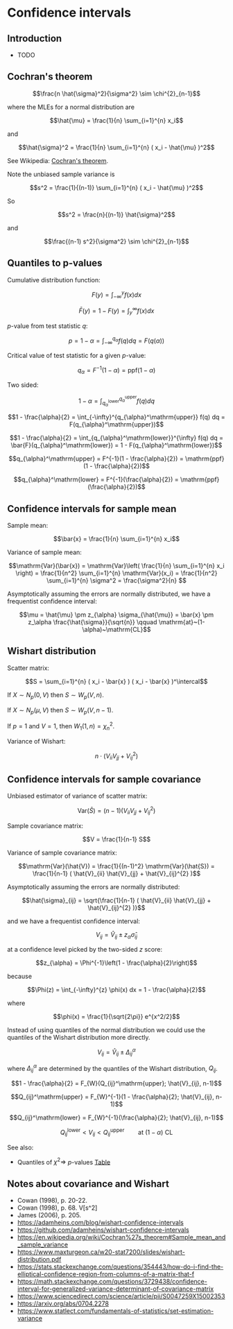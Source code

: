 # Confidence intervals

## Introduction

-   TODO


## Cochran's theorem

```math
\frac{n \hat{\sigma}^2}{\sigma^2} \sim \chi^{2}_{n-1}
```

where the MLEs for a normal distribution are

```math
\hat{\mu} = \frac{1}{n} \sum_{i=1}^{n} x_i
```

and

```math
\hat{\sigma}^2 = \frac{1}{n} \sum_{i=1}^{n} ( x_i - \hat{\mu} )^2
```

See Wikipedia: [Cochran's theorem](https://en.wikipedia.org/wiki/Cochran%27s_theorem#Estimation_of_variance).

Note the unbiased sample variance is

```math
s^2 = \frac{1}{(n-1)} \sum_{i=1}^{n} ( x_i - \hat{\mu} )^2
```

So

```math
s^2 = \frac{n}{(n-1)} \hat{\sigma}^2
```

and

```math
\frac{(n-1) s^2}{\sigma^2} \sim \chi^{2}_{n-1}
```


## Quantiles to p-values

Cumulative distribution function:

```math
F(y) = \int_{-\infty}^{y} f(x) dx
```

```math
\bar{F}(y) = 1 - F(y) = \int_{y}^{\infty} f(x) dx
```

$p$-value from test statistic $q$:

```math
p = 1 - \alpha = \int_{-\infty}^{q_{\alpha}} f(q) dq = F(q(\alpha))
```

Critical value of test statistic for a given $p$-value:

```math
q_{\alpha} = F^{-1}(1 - \alpha) = \mathrm{ppf}(1 - \alpha)
```

Two sided:

```math
1 - \alpha = \int_{q_{\alpha}^\mathrm{lower}}^{q_{\alpha}^\mathrm{upper}} f(q) dq
```

```math
1 - \frac{\alpha}{2} = \int_{-\infty}^{q_{\alpha}^\mathrm{upper}} f(q) dq = F(q_{\alpha}^\mathrm{upper})
```

```math
1 - \frac{\alpha}{2} = \int_{q_{\alpha}^\mathrm{lower}}^{\infty} f(q) dq = \bar{F}(q_{\alpha}^\mathrm{lower}) = 1 - F(q_{\alpha}^\mathrm{lower})
```

```math
q_{\alpha}^\mathrm{upper} = F^{-1}(1 - \frac{\alpha}{2}) = \mathrm{ppf}(1 - \frac{\alpha}{2})
```

```math
q_{\alpha}^\mathrm{lower} = F^{-1}(\frac{\alpha}{2}) = \mathrm{ppf}(\frac{\alpha}{2})
```


## Confidence intervals for sample mean

Sample mean:

```math
\bar{x} = \frac{1}{n} \sum_{i=1}^{n} x_i
```

Variance of sample mean:

```math
\mathrm{Var}(\bar{x}) = \mathrm{Var}\left( \frac{1}{n} \sum_{i=1}^{n} x_i \right) = \frac{1}{n^2} \sum_{i=1}^{n} \mathrm{Var}(x_i) = \frac{1}{n^2} \sum_{i=1}^{n} \sigma^2 = \frac{\sigma^2}{n} 
```

Asymptotically assuming the errors are normally distributed,
we have a frequentist confidence interval:

```math
\mu = \hat{\mu} \pm z_{\alpha} \sigma_{\hat{\mu}} = \bar{x} \pm z_\alpha \frac{\hat{\sigma}}{\sqrt{n}} \qquad \mathrm{at}~(1-\alpha)~\mathrm{CL}
```


## Wishart distribution

Scatter matrix:

```math
S = \sum_{i=1}^{n} ( x_i - \bar{x} ) ( x_i - \bar{x} )^\intercal
```

If $X \sim N_{p}(0, V)$ then $S \sim W_{p}(V, n)$.

If $X \sim N_{p}(\mu, V)$ then $S \sim W_{p}(V, n-1)$.

If $p=1$ and $V=1$, then $W_{1}(1, n) = \chi^{2}_{n}$.

Variance of Wishart:

```math
n \cdot ( V_{ii} V_{jj} + V_{ij}^{2} )
```


## Confidence intervals for sample covariance

Unbiased estimator of variance of scatter matrix:

```math
\mathrm{Var}(\hat{S}) = (n-1) ( V_{ii} V_{jj} + V_{ij}^{2} )
```

Sample covariance matrix:

```math
V = \frac{1}{n-1} S
```

Variance of sample covariance matrix:

```math
\mathrm{Var}(\hat{V}) = \frac{1}{(n-1)^2} \mathrm{Var}(\hat{S}) = \frac{1}{n-1} ( \hat{V}_{ii} \hat{V}_{jj} + \hat{V}_{ij}^{2} )
```

Asymptotically assuming the errors are normally distributed:

```math
\hat{\sigma}_{ij} = \sqrt{\frac{1}{n-1} ( \hat{V}_{ii} \hat{V}_{jj} + \hat{V}_{ij}^{2} )}
```

and we have a frequentist confidence interval:

```math
V_{ij} = \hat{V}_{ij} \pm z_{\alpha} \hat{\sigma}_{ij}
```

at a confidence level picked by the two-sided $z$ score:

```math
z_{\alpha} = \Phi^{-1}\left(1 - \frac{\alpha}{2}\right)
```

because

```math
\Phi(z) = \int_{-\infty}^{z} \phi(x) dx  = 1 - \frac{\alpha}{2}
```

where

```math
\phi(x) = \frac{1}{\sqrt{2\pi}} e^{x^2/2}
```

Instead of using quantiles of the normal distribution we could use the quantiles of the Wishart distribution more directly.

```math
V_{ij} = \hat{V}_{ij} \pm \Delta_{ij}^{\alpha}
```

where $\Delta_{ij}^{\alpha}$ are determined by the quantiles of the Wishart distribution, $Q_{ij}$.

```math
1 - \frac{\alpha}{2} = F_{W}(Q_{ij}^\mathrm{upper}; \hat{V}_{ij}, n-1)
```

```math
Q_{ij}^\mathrm{upper} = F_{W}^{-1}(1 - \frac{\alpha}{2}; \hat{V}_{ij}, n-1)
```

```math
Q_{ij}^\mathrm{lower} = F_{W}^{-1}(\frac{\alpha}{2}; \hat{V}_{ij}, n-1)
```

```math
Q_{ij}^\mathrm{lower} < V_{ij} < Q_{ij}^\mathrm{upper} \qquad \mathrm{at}~(1-\alpha)~\mathrm{CL}
```

See also:

-   Quantiles of $\chi^2 \Rightarrow$ $p$-values [Table](https://math.arizona.edu/~jwatkins/chi-square-table.pdf)


## Notes about covariance and Wishart

-   Cowan (1998), p. 20-22.
-   Cowan (1998), p. 68.  V[s^2] 
-   James (2006), p. 205.
-   <https://adamheins.com/blog/wishart-confidence-intervals>
-   <https://github.com/adamheins/wishart-confidence-intervals>
-   <https://en.wikipedia.org/wiki/Cochran%27s_theorem#Sample_mean_and_sample_variance>
-   <https://www.maxturgeon.ca/w20-stat7200/slides/wishart-distribution.pdf>
-   <https://stats.stackexchange.com/questions/354443/how-do-i-find-the-elliptical-confidence-region-from-columns-of-a-matrix-that-f>
-   <https://math.stackexchange.com/questions/3729438/confidence-interval-for-generalized-variance-determinant-of-covariance-matrix>
-   <https://www.sciencedirect.com/science/article/pii/S0047259X15002353>
-   <https://arxiv.org/abs/0704.2278>
-   <https://www.statlect.com/fundamentals-of-statistics/set-estimation-variance>


